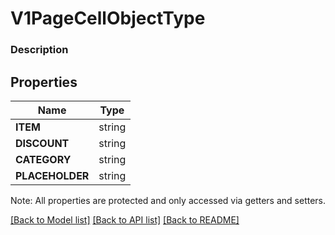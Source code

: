 # V1PageCellObjectType

### Description



## Properties
Name | Type
------------ | -------------
**ITEM** | string
**DISCOUNT** | string
**CATEGORY** | string
**PLACEHOLDER** | string

Note: All properties are protected and only accessed via getters and setters.

[[Back to Model list]](../../README.md#documentation-for-models) [[Back to API list]](../../README.md#documentation-for-api-endpoints) [[Back to README]](../../README.md)

